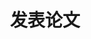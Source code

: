 ---
title: "发表论文"
type: landing

design:
  spacing: "3rem"

sections:
  - block: feature_publication
    title: "Selected Publications"
    content:
      groups:
        - year: 2024
          yeartext: "**2024**"
          items:
            - title: "Significant electron-phonon coupling in nanographene confined in single-walled carbon nanotubes due to the large amplitude of radial breathinglike vibrations"
              subtitle: "Phys. Rev. B 109, 195413"
              text: "Bingze Wu, Mingfeng Zhu, Chunguang Zhai, Yaping Zhao, Yexuan Meng, Jiajun Dong, **Xuan Li**, Ran Liu, Kunpeng Tang, Lei Shi*, Bertil Sundqvist, and Mingguang Yao†"
              image: /media/publication/2024/195413.jpg
              link: DOI	https://doi.org/10.1103/PhysRevB.109.195413
        
        - year: 2023
          yeartext: "**2023**"
          items:
            - title: "Microwave heating as a universal method to transform confined molecules into armchair graphene nanoribbons"
              subtitle: "Nano Res. 16, 10644–10651 (2023)"
              text: "Haoyuan Zhang, Yingzhi Chen, Kunpeng Tang, Ziheng Lin, **Xuan Li**, Hongwei Zhang, Yifan Zhang, Chi Ho Wong, Chi Wah Leung, Chee Leung Mak, Yuan Hu, Weili Cui, Kecheng Cao* & Lei Shi*"
              image: /media/publication/2023/5632.png
              link: DOI	https://doi.org/10.1007/s12274-023-5632-z
              # attachments:
              #   - url: "/uploads/resume.pdf"
              #     label: "PDF"
            
            - title: "1D Nanoribbons of 2D Materials"
              subtitle: "Progress in Chemistry, 2023, 35(1): 88-104"
              text: "**Xuan Li**, Jiongpeng Huang, Yifan Zhang, Lei Shi*"
              image: /media/publication/2023/PC220544.png
              link: DOI	https://doi.org/10.7536/PC220544

        - year: 2021
          yeartext: "**2021**"
          items:
            - title: "Pressure-tailored synthesis of confined linear carbon chains"
              subtitle: "J. Appl. Phys. 129, 064302 (2021)"
              text: "**Xuan Li**; Yifan Zhang; Yangliu Wu; Lei Shi*"
              image: /media/publication/2021/0035854.png
              link: https://doi.org/10.1063/5.0035854

---